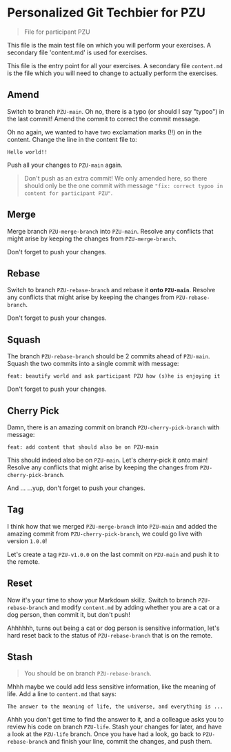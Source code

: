 # Personalized Git Techbier for PZU

> File for participant PZU

This file is the main test file on which you will perform your exercises. A
secondary file 'content.md' is used for  exercises.

This file is the entry point for all your exercises. A secondary file
`content.md` is the file which you will need to change to actually perform the
exercises.

## Amend

Switch to branch `PZU-main`. Oh no, there is a typo (or should I say "typoo") in
the last commit! Amend the commit to correct the commit message.

Oh no again, we wanted to have two exclamation marks (!!) on in the content.
Change the line in the content file to:

```
Hello world!!
```

Push all your changes to `PZU-main` again.

> Don't push as an extra commit! We only amended here, so there should only be
> the one commit with message
> `"fix: correct typoo in content for participant PZU"`.

## Merge

Merge branch `PZU-merge-branch` into `PZU-main`. Resolve any conflicts that might arise
by keeping the changes from `PZU-merge-branch`.

Don't forget to push your changes.

## Rebase

Switch to branch `PZU-rebase-branch` and rebase it **onto `PZU-main`**. Resolve any
conflicts that might arise by keeping the changes from `PZU-rebase-branch`.

Don't forget to push your changes.

## Squash

The branch `PZU-rebase-branch` should be 2 commits ahead of `PZU-main`. Squash the two
commits into a single commit with message:

```
feat: beautify world and ask participant PZU how (s)he is enjoying it
```

Don't forget to push your changes.

## Cherry Pick

Damn, there is an amazing commit on branch `PZU-cherry-pick-branch` with message:

```
feat: add content that should also be on PZU-main
```

This should indeed also be on `PZU-main`. Let's cherry-pick it onto main! Resolve
any conflicts that might arise by keeping the changes from `PZU-cherry-pick-branch`.

And ...
...yup, don't forget to push your changes.

## Tag

I think how that we merged `PZU-merge-branch` into `PZU-main` and added the amazing
commit from `PZU-cherry-pick-branch`, we could go live with version `1.0.0`!

Let's create a tag `PZU-v1.0.0` on the last commit on `PZU-main` and push it to the
remote.

## Reset

Now it's your time to show your Markdown skillz. Switch to branch `PZU-rebase-branch`
and modify `content.md` by adding whether you are a cat or a dog person, then
commit it, but don't push!

Ahhhhhh, turns out being a cat or dog person is sensitive information, let's
hard reset back to the status of `PZU-rebase-branch` that is on the remote.

## Stash

> You should be on branch `PZU-rebase-branch`.

Mhhh maybe we could add less sensitive information, like the meaning of life.
Add a line to `content.md` that says:

```
The answer to the meaning of life, the universe, and everything is ...
```

Ahhh you don't get time to find the answer to it, and a colleague asks you to
review his code on branch `PZU-life`. Stash your changes for later, and have a
look at the `PZU-life` branch. Once you have had a look, go back to
`PZU-rebase-branch` and finish your line, commit the changes, and push them.
